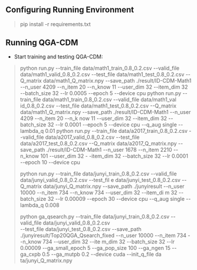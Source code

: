 # 

## Configuring Running Environment
> pip install -r requirements.txt

## Running QGA-CDM
- Start training and testing QGA-CDM:
> python run.py --train_file data/math1_train_0.8_0.2.csv --valid_file data/math1_valid_0.8_0.2.csv --test_file data/math1_test_0.8_0.2.csv --Q_matrix data/math1_Q_matrix.npy --save_path ./result/ID-CDM-Math1 --n_user 4209 --n_item 20 --n_know 11 --user_dim 32 --item_dim 32 --batch_size 32 --lr 0.0005 --epoch 5 --device cpu
>python run.py --train_file data/math1_train_0.8_0.2.csv --valid_file data/math1_val id_0.8_0.2.csv --test_file data/math1_test_0.8_0.2.csv --Q_matrix data/math1_Q_matrix.npy --save_path ./result/ID-CDM-Math1 --n_user 4209 --n_item 20 --n_k
now 11 --user_dim 32 --item_dim 32 --batch_size 32 --lr 0.0001 --epoch 5 --device cpu --q_aug single --lambda_q 0.01
>python run.py --train_file data/a2017_train_0.8_0.2.csv --valid_file data/a2017_valid_0.8_0.2.csv --test_file data/a2017_test_0.8_0.2.csv --Q_matrix data/a2017_Q_matrix.npy --save_path ./result/ID-CDM-Math1 --n_user 1678 --n_item 2210 --n_know 101 --user_dim 32 -
-item_dim 32 --batch_size 32 --lr 0.0001 --epoch 10 --device cpu
> 
> python run.py --train_file data/junyi_train_0.8_0.2.csv --valid_file data/junyi_valid_0.8_0.2.csv --test_fil
e data/junyi_test_0.8_0.2.csv --Q_matrix data/junyi_Q_matrix.npy --save_path ./junyiresult --n_user 10000 --n_item 734 --n_know 734 --user_dim 32 --item_di
m 32 --batch_size 32 --lr 0.00009 --epoch 30 --device cpu --q_aug single --lambda_q 0.008
> 
> python ga_qsearch.py  --train_file data/junyi_train_0.8_0.2.csv  --valid_file data/junyi_valid_0.8_0.2.csv  
--test_file data/junyi_test_0.8_0.2.csv  --save_path ./junyiresult/Top20QGA_Qsearch_fixed  --n_user 10000  --n_item 734  --n_know 734  --user_dim 32  --ite
m_dim 32  --batch_size 32  --lr 0.00009  --ga_small_epoch 5  --ga_pop_size 100  --ga_ngen 15  --ga_cxpb 0.5  --ga_mutpb 0.2  --device cuda --init_q_file da
ta/junyi_Q_matrix.npy
